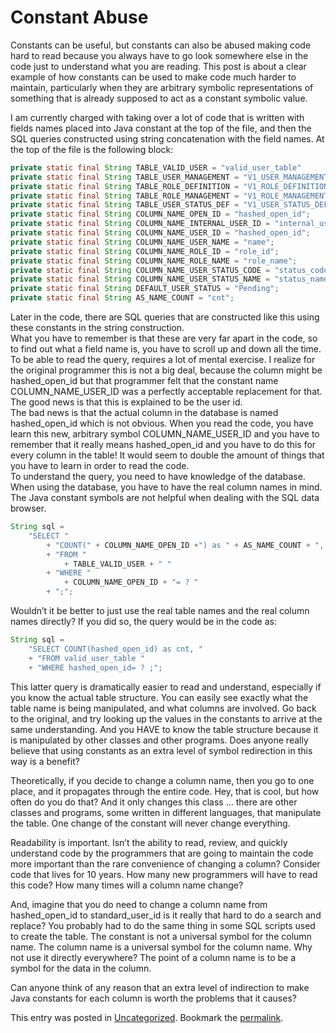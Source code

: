 #  Constant Abuse

Constants can be useful, but constants can also be abused making code hard to read because you always have to go look somewhere else in the code just to understand what you are reading. This post is about a clear example of how constants can be used to make code much harder to maintain, particularly when they are arbitrary symbolic representations of something that is already supposed to act as a constant symbolic value.  

I am currently charged with taking over a lot of code that is written with fields names placed into Java constant at the top of the file, and then the SQL queries constructed using string concatenation with the field names. At the top of the file is the following block:

```java
private static final String TABLE_VALID_USER = "valid_user_table"
private static final String TABLE_USER_MANAGEMENT = "V1_USER_MANAGEMENT_TABLE";
private static final String TABLE_ROLE_DEFINITION = "V1_ROLE_DEFINITION_TABLE";
private static final String TABLE_ROLE_MANAGEMENT = "V1_ROLE_MANAGEMENT_TABLE";
private static final String TABLE_USER_STATUS_DEF = "V1_USER_STATUS_DEFNITION";
private static final String COLUMN_NAME_OPEN_ID = "hashed_open_id";
private static final String COLUMN_NAME_INTERNAL_USER_ID = "internal_user_id";
private static final String COLUMN_NAME_USER_ID = "hashed_open_id";
private static final String COLUMN_NAME_USER_NAME = "name";
private static final String COLUMN_NAME_ROLE_ID = "role_id";
private static final String COLUMN_NAME_ROLE_NAME = "role_name";
private static final String COLUMN_NAME_USER_STATUS_CODE = "status_code";
private static final String COLUMN_NAME_USER_STATUS_NAME = "status_name";
private static final String DEFAULT_USER_STATUS = "Pending";
private static final String AS_NAME_COUNT = "cnt";

```


Later in the code, there are SQL queries that are constructed like this using these constants in the string construction.  
What you have to remember is that these are very far apart in the code, so to find out what a field name is, you have to scroll up and down all the time. To be able to read the query, requires a lot of mental exercise. I realize for the original programmer this is not a big deal, because the column might be hashed\_open\_id but that programmer felt that the constant name COLUMN\_NAME\_USER\_ID was a perfectly acceptable replacement for that. The good news is that this is explained to be the user id.  
The bad news is that the actual column in the database is named hashed\_open\_id which is not obvious. When you read the code, you have learn this new, arbitrary symbol COLUMN\_NAME\_USER\_ID and you have to remember that it really means hashed\_open\_id and you have to do this for every column in the table! It would seem to double the amount of things that you have to learn in order to read the code.  
To understand the query, you need to have knowledge of the database. When using the database, you have to have the real column names in mind. The Java constant symbols are not helpful when dealing with the SQL data browser.

```java
String sql =
    "SELECT "
        + "COUNT(" + COLUMN_NAME_OPEN_ID +") as " + AS_NAME_COUNT + ", "
        + "FROM "
            + TABLE_VALID_USER + " "
        + "WHERE "
            + COLUMN_NAME_OPEN_ID + "= ? "
        + ";";

```


Wouldn’t it be better to just use the real table names and the real column names directly? If you did so, the query would be in the code as:

```java
String sql =
    "SELECT COUNT(hashed_open_id) as cnt, "
    + "FROM valid_user_table "
    + "WHERE hashed_open_id= ? ;";

```


This latter query is dramatically easier to read and understand, especially if you know the actual table structure. You can easily see exactly what the table name is being manipulated, and what columns are involved. Go back to the original, and try looking up the values in the constants to arrive at the same understanding. And you HAVE to know the table structure because it is manipulated by other classes and other programs. Does anyone really believe that using constants as an extra level of symbol redirection in this way is a benefit?  

Theoretically, if you decide to change a column name, then you go to one place, and it propagates through the entire code. Hey, that is cool, but how often do you do that? And it only changes this class … there are other classes and programs, some written in different languages, that manipulate the table. One change of the constant will never change everything.  

Readability is important. Isn’t the ability to read, review, and quickly understand code by the programmers that are going to maintain the code more important than the rare convenience of changing a column? Consider code that lives for 10 years. How many new programmers will have to read this code? How many times will a column name change?  

And, imagine that you do need to change a column name from hashed\_open\_id to standard\_user\_id is it really that hard to do a search and replace? You probably had to do the same thing in some SQL scripts used to create the table. The constant is not a universal symbol for the column name. The column name is a universal symbol for the column name. Why not use it directly everywhere? The point of a column name is to be a symbol for the data in the column.  

Can anyone think of any reason that an extra level of indirection to make Java constants for each column is worth the problems that it causes?

This entry was posted in [Uncategorized](https://agiletribe.purplehillsbooks.com/category/uncategorized/). Bookmark the [permalink](https://agiletribe.purplehillsbooks.com/2016/03/09/constant-abuse/ "Permalink to Constant Abuse").